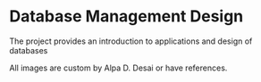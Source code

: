 # Database Management Design


The project provides an introduction to applications and design of databases

All images are custom by Alpa D. Desai or have references.

